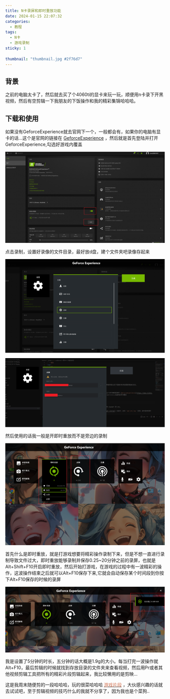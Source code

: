 ```yaml
---
title: N卡录屏和即时重放功能
date: 2024-01-15 22:07:32
categories:
  - 教程
tags:
  - N卡
  - 游戏录制
sticky: 1

thumbnail: "thumbnail.jpg #2f76d7"
---
```


## 背景

之前的电脑太卡了，然后就去买了个4060ti的显卡来玩一玩，顺便用n卡录下开黑视频，然后有空剪辑一下我朋友的下饭操作和我的精彩集锦哈哈哈。

## 下载和使用

如果没有GeforceExperience就去官网下一个，一般都会有，如果你的电脑有显卡的话...这个是官网的链接在 [GeforceExperience](https://www.nvidia.cn/geforce/geforce-experience/shadowplay/) ，然后就是首先登陆并打开GeforceExperience,勾选好游戏内覆盖

![Get ChatGPT API Key](post/nvidia/be3eb2e8b870c9fe98b40a8bbd66c8a.png)

点击录制，设置好录像的文件目录，最好放d盘，建个文件夹吧录像存起来

![Get ChatGPT API Key](post/nvidia/6ee639384ce15c72b33d80dbedaba4c.png)

![Get ChatGPT API Key](post/nvidia/ddeccd25136ecc8eb32f24721388420.png)

然后使用的话我一般是开即时重放而不是旁边的录制

![Get ChatGPT API Key](post/nvidia/ca1f9a66dfe1ca73f18526312834d84.png)

首先什么是即时重放，就是打游戏想要将精彩操作录制下来，但是不想一直进行录制导致文件过大，即时重放能够录制并保存0.25~20分钟之前的录屏，也就是 Alt+Shift+F10开启即时重放，然后开始打游戏，在游戏的过程中有一波精彩的操作，这波操作结束之后就可以Alt+F10保存下来,它就会自动保存某个时间段到你按下Alt+F10保存的时候的录屏

![Get ChatGPT API Key](post/nvidia/e8cdc742769ae85c8d9758ba3919d2e.png)

我是设置了5分钟的时长，五分钟的话大概是1.9g的大小。每当打完一波操作就Alt+F10，最后剪辑的时候就找到存放目录的文件夹来查看视频，然后用Pr或者其他视频剪辑工具把所有的精彩片段剪辑起来，我比较懒用的是剪映...

这是我周末随便剪的一段哈哈哈，玩的很菜哈哈哈 [<font color="#d17150">游戏片段</font>](https://www.douyin.com/user/self?modal_id=7323903624545914121) ，大伙感兴趣的话就去试试吧，至于剪辑视频的技巧什么的我就不分享了，因为我也是个菜狗..

 